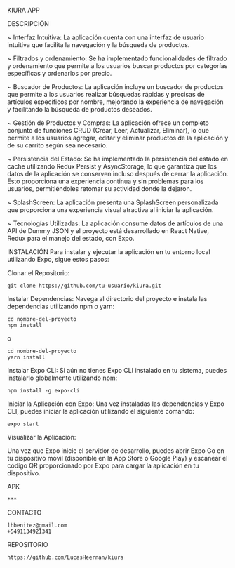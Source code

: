 KIURA APP


DESCRIPCIÓN

~ Interfaz Intuitiva: La aplicación cuenta con una interfaz de usuario intuitiva que facilita la navegación y la búsqueda de productos.

~ Filtrados y ordenamiento: Se ha implementado funcionalidades de filtrado y ordenamiento que permite a los usuarios buscar productos por categorías específicas y ordenarlos por precio.

~ Buscador de Productos: La aplicación incluye un buscador de productos que permite a los usuarios realizar búsquedas rápidas y precisas de artículos específicos por nombre, mejorando la experiencia de navegación y facilitando la búsqueda de productos deseados.

~ Gestión de Productos y Compras: La aplicación ofrece un completo conjunto de funciones CRUD (Crear, Leer, Actualizar, Eliminar), lo que permite a los usuarios agregar, editar y eliminar productos de la aplicación y de su carrito según sea necesario.

~ Persistencia del Estado: Se ha implementado la persistencia del estado en cache utilizando Redux Persist y AsyncStorage, lo que garantiza que los datos de la aplicación se conserven incluso después de cerrar la aplicación. Esto proporciona una experiencia continua y sin problemas para los usuarios, permitiéndoles retomar su actividad donde la dejaron.

~ SplashScreen: La aplicación presenta una SplashScreen personalizada que proporciona una experiencia visual atractiva al iniciar la aplicación.

~ Tecnologías Utilizadas: La aplicación consume datos de artículos de una API de Dummy JSON y el proyecto está desarrollado en React Native, Redux para el manejo del estado, con Expo.




INSTALACIÓN
Para instalar y ejecutar la aplicación en tu entorno local utilizando Expo, sigue estos pasos:


Clonar el Repositorio:

    git clone https://github.com/tu-usuario/kiura.git


Instalar Dependencias:
Navega al directorio del proyecto e instala las dependencias utilizando npm o yarn:

    cd nombre-del-proyecto
    npm install
o

    cd nombre-del-proyecto
    yarn install


Instalar Expo CLI:
Si aún no tienes Expo CLI instalado en tu sistema, puedes instalarlo globalmente utilizando npm:

    npm install -g expo-cli


Iniciar la Aplicación con Expo:
Una vez instaladas las dependencias y Expo CLI, puedes iniciar la aplicación utilizando el siguiente comando:

    expo start


Visualizar la Aplicación:

Una vez que Expo inicie el servidor de desarrollo, puedes abrir Expo Go en tu dispositivo móvil (disponible en la App Store o Google Play) y escanear el código QR proporcionado por Expo para cargar la aplicación en tu dispositivo.


APK

    ***


CONTACTO

    lhbenitez@gmail.com
    +5491134921341


REPOSITORIO

    https://github.com/LucasHeernan/kiura
